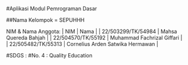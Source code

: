 #Aplikasi Modul Pemrograman Dasar

##Nama Kelompok = SEPUHHH

NIM & Nama Anggota:
| NIM                    | Nama                                  |
| 22/503299/TK/54984     | Mahsa Quereda Bahjah                  | 
| 22/504570/TK/55192     | Muhammad Fachrizal Giffari            |   
| 22/505482/TK/55313     | Cornelius Arden Satwika Hermawan      |   



#SDGS :
#No. 4 : Quality Education
